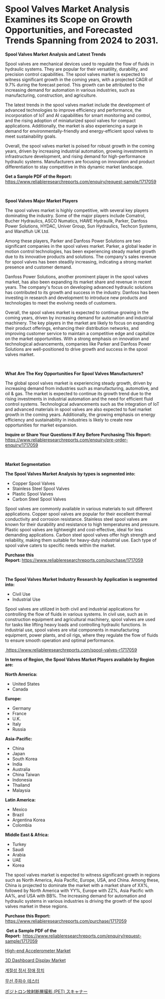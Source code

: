 <p><h1>Spool Valves Market Analysis Examines its Scope on Growth Opportunities, and Forecasted Trends Spanning from 2024 to 2031.</h1></p><p><strong>Spool Valves Market Analysis and Latest Trends</strong></p>
<p><p>Spool valves are mechanical devices used to regulate the flow of fluids in hydraulic systems. They are popular for their versatility, durability, and precision control capabilities. The spool valves market is expected to witness significant growth in the coming years, with a projected CAGR of 9.7% during the forecast period. This growth can be attributed to the increasing demand for automation in various industries, such as manufacturing, construction, and agriculture.</p><p>The latest trends in the spool valves market include the development of advanced technologies to improve efficiency and performance, the incorporation of IoT and AI capabilities for smart monitoring and control, and the rising adoption of miniaturized spool valves for compact applications. Additionally, the market is also experiencing a surge in demand for environmentally-friendly and energy-efficient spool valves to meet sustainability goals.</p><p>Overall, the spool valves market is poised for robust growth in the coming years, driven by increasing industrial automation, growing investments in infrastructure development, and rising demand for high-performance hydraulic systems. Manufacturers are focusing on innovation and product differentiation to stay competitive in this dynamic market landscape.</p></p>
<p><strong>Get a Sample PDF of the Report:&nbsp;</strong> <a href="https://www.reliableresearchreports.com/enquiry/request-sample/1717059">https://www.reliableresearchreports.com/enquiry/request-sample/1717059</a></p>
<p>&nbsp;</p>
<p><strong>Spool Valves Major Market Players</strong></p>
<p><p>The spool valves market is highly competitive, with several key players dominating the industry. Some of the major players include Comatrol, Bucher Hydraulics, ASCO Numatics, HAWE Hydraulik, Parker, Danfoss Power Solutions, HYDAC, Univer Group, Sun Hydraulics, Techcon Systems, and Wandfluh UK Ltd.</p><p>Among these players, Parker and Danfoss Power Solutions are two significant companies in the spool valves market. Parker, a global leader in motion control technologies, has been experiencing steady market growth due to its innovative products and solutions. The company's sales revenue for spool valves has been steadily increasing, indicating a strong market presence and customer demand.</p><p>Danfoss Power Solutions, another prominent player in the spool valves market, has also been expanding its market share and revenue in recent years. The company's focus on developing advanced hydraulic solutions has contributed to its growth and success in the industry. Danfoss has been investing in research and development to introduce new products and technologies to meet the evolving needs of customers.</p><p>Overall, the spool valves market is expected to continue growing in the coming years, driven by increasing demand for automation and industrial machinery. The key players in the market are likely to focus on expanding their product offerings, enhancing their distribution networks, and improving customer service to maintain a competitive edge and capitalize on the market opportunities. With a strong emphasis on innovation and technological advancements, companies like Parker and Danfoss Power Solutions are well-positioned to drive growth and success in the spool valves market.</p></p>
<p>&nbsp;</p>
<p><strong>What Are The Key Opportunities For Spool Valves Manufacturers?</strong></p>
<p><p>The global spool valves market is experiencing steady growth, driven by increasing demand from industries such as manufacturing, automotive, and oil & gas. The market is expected to continue its growth trend due to the rising investments in industrial automation and the need for efficient fluid control systems. Technological advancements such as the integration of IoT and advanced materials in spool valves are also expected to fuel market growth in the coming years. Additionally, the growing emphasis on energy efficiency and sustainability in industries is likely to create new opportunities for market expansion.</p></p>
<p><strong>Inquire or Share Your Questions If Any Before Purchasing This Report:</strong> <a href="https://www.reliableresearchreports.com/enquiry/pre-order-enquiry/1717059">https://www.reliableresearchreports.com/enquiry/pre-order-enquiry/1717059</a></p>
<p>&nbsp;</p>
<p><strong>Market Segmentation</strong></p>
<p><strong>The Spool Valves Market Analysis by types is segmented into:</strong></p>
<p><ul><li>Copper Spool Valves</li><li>Stainless Steel Spool Valves</li><li>Plastic Spool Valves</li><li>Carbon Steel Spool Valves</li></ul></p>
<p><p>Spool valves are commonly available in various materials to suit different applications. Copper spool valves are popular for their excellent thermal conductivity and corrosion resistance. Stainless steel spool valves are known for their durability and resistance to high temperatures and pressure. Plastic spool valves are lightweight and cost-effective, ideal for less demanding applications. Carbon steel spool valves offer high strength and reliability, making them suitable for heavy-duty industrial use. Each type of spool valve caters to specific needs within the market.</p></p>
<p><strong>Purchase this Report:&nbsp;</strong><a href="https://www.reliableresearchreports.com/purchase/1717059">https://www.reliableresearchreports.com/purchase/1717059</a></p>
<p>&nbsp;</p>
<p><strong>The Spool Valves Market Industry Research by Application is segmented into:</strong></p>
<p><ul><li>Civil Use</li><li>Industrial Use</li></ul></p>
<p><p>Spool valves are utilized in both civil and industrial applications for controlling the flow of fluids in various systems. In civil use, such as in construction equipment and agricultural machinery, spool valves are used for tasks like lifting heavy loads and controlling hydraulic functions. In industrial use, spool valves are vital components in manufacturing equipment, power plants, and oil rigs, where they regulate the flow of fluids to ensure smooth operation and optimal performance.</p></p>
<p><a href="https://www.reliableresearchreports.com/spool-valves-r1717059">&nbsp;https://www.reliableresearchreports.com/spool-valves-r1717059</a></p>
<p><strong>In terms of Region, the Spool Valves Market Players available by Region are:</strong></p>
<p>
    <p> <strong> North America: </strong>
        <ul>
            <li>United States</li>
            <li>Canada</li>
        </ul>
        </p> 
    <p> <strong> Europe: </strong>
        <ul>
            <li>Germany</li>
            <li>France</li>
            <li>U.K.</li>
            <li>Italy</li>
            <li>Russia</li>
        </ul>
        </p> 
    <p> <strong> Asia-Pacific: </strong>
        <ul>
            <li>China</li>
            <li>Japan</li>
            <li>South Korea</li>
            <li>India</li>
            <li>Australia</li>
            <li>China Taiwan</li>
            <li>Indonesia</li>
            <li>Thailand</li>
            <li>Malaysia</li>
        </ul>
        </p> 
    <p> <strong> Latin America: </strong>
        <ul>
            <li>Mexico</li>
            <li>Brazil</li>
            <li>Argentina Korea</li>
            <li>Colombia</li>
        </ul>
        </p> 
    <p> <strong> Middle East & Africa: </strong>
        <ul>
            <li>Turkey</li>
            <li>Saudi</li>
            <li>Arabia</li>
            <li>UAE</li>
            <li>Korea</li>
        </ul>
    </p>
    </p>
<p><p>The spool valves market is expected to witness significant growth in regions such as North America, Asia Pacific, Europe, USA, and China. Among these, China is projected to dominate the market with a market share of XX%, followed by North America with YY%, Europe with ZZ%, Asia Pacific with AA%, and USA with BB%. The increasing demand for automation and hydraulic systems in various industries is driving the growth of the spool valves market in these regions.</p></p>
<p><strong>Purchase this Report: </strong><a href="https://www.reliableresearchreports.com/purchase/1717059">https://www.reliableresearchreports.com/purchase/1717059</a></p>
<p>&nbsp;<strong>Get a Sample PDF of the Report:&nbsp;&nbsp;</strong><a href="https://www.reliableresearchreports.com/enquiry/request-sample/1717059">https://www.reliableresearchreports.com/enquiry/request-sample/1717059</a></p>
<p><strong></strong></p>
<p><p><a href="https://issuu.com/reportprime-2/docs/high-end-accelerometer-market-size-2030.pptx">High-end Accelerometer Market</a></p><p><a href="https://issuu.com/reportprime-2/docs/3d-dashboard-display-market-size-2030.pptx">3D Dashboard Display Market</a></p><p><a href="https://github.com/vsoq0zknh59/Market-Research-Report-List-2/blob/main/2085254101708.md">계절성 정서 장애 장치</a></p><p><a href="https://github.com/Tristiarton768456/Market-Research-Report-List-2/blob/main/2260268101709.md">무선 주파수 테스터</a></p><p><a href="https://github.com/dadanedu33/Market-Research-Report-List-1/blob/main/6660022107480.md">ポジトロン放射断層撮影 (PET) スキャナー</a></p></p>